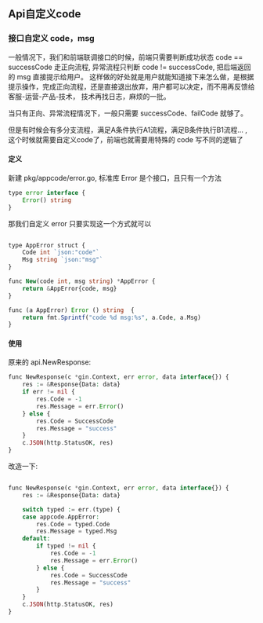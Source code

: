 ## Api自定义code

### 接口自定义 code，msg

一般情况下，我们和前端联调接口的时候，前端只需要判断成功状态 code == successCode 走正向流程, 异常流程只判断 code != successCode, 把后端返回的 msg 直接提示给用户。
这样做的好处就是用户就能知道接下来怎么做，是根据提示操作，完成正向流程，还是直接退出放弃，用户都可以决定，而不用再反馈给客服-运营-产品-技术， 技术再找日志，麻烦的一批。

当只有正向、异常流程情况下，一般只需要 successCode、failCode 就够了。

但是有时候会有多分支流程，满足A条件执行A1流程，满足B条件执行B1流程... , 这个时候就需要自定义code了，前端也就需要用特殊的 code 写不同的逻辑了


#### 定义
新建 pkg/appcode/error.go, 标准库 Error 是个接口，且只有一个方法

```php
type error interface {
	Error() string
}

```

那我们自定义 error 只要实现这一个方式就可以

```php

type AppError struct {
	Code int `json:"code"`
	Msg string `json:"msg"`
}

func New(code int, msg string) *AppError {
	return &AppError{code, msg}
}

func (a AppError) Error () string  {
	return fmt.Sprintf("code %d msg:%s", a.Code, a.Msg)
}

```
#### 使用

原来的 api.NewResponse:

```php
func NewResponse(c *gin.Context, err error, data interface{}) {
	res := &Response{Data: data}
    if err != nil {
		res.Code = -1
		res.Message = err.Error()
	} else {
		res.Code = SuccessCode
		res.Message = "success"
	}
	c.JSON(http.StatusOK, res)
}

```

改造一下:

```php

func NewResponse(c *gin.Context, err error, data interface{}) {
	res := &Response{Data: data}

	switch typed := err.(type) {
	case appcode.AppError:
		res.Code = typed.Code
		res.Message = typed.Msg
	default:
		if typed != nil {
			res.Code = -1
			res.Message = err.Error()
		} else {
			res.Code = SuccessCode
			res.Message = "success"
		}
	}
	c.JSON(http.StatusOK, res)
}

```